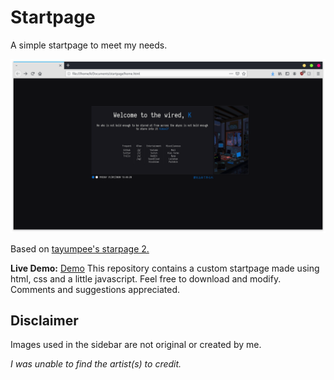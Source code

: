 Startpage
========

A simple startpage to meet my needs.

![alt tag](Home.png "Startpage preview")

Based on [tayumpee's starpage 2.](//github.com/tayumpee/start_page2_firefox_and_chrome)

**Live Demo:** [Demo](http://gokoururi.github.io/homepage/)
This repository contains a custom startpage made using html, css and a little javascript. Feel free to download and modify. 
Comments and suggestions appreciated.


Disclaimer
----
Images used in the sidebar are not original or created by me.

*I was unable to find the artist(s) to credit.*
